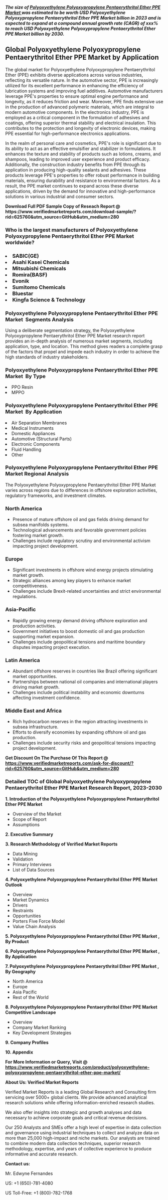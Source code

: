 <p><em><strong>The size of <a href="https://www.verifiedmarketreports.com/download-sample/?rid=625760&utm_source=GitHub&utm_medium=280" target="_blank">Polyoxyethylene Polyoxypropylene Pentaerythritol Ether PPE Market </a> was estimated to be worth USD Polyoxyethylene Polyoxypropylene Pentaerythritol Ether PPE Market billion in 2023 and is expected to expand at a compound annual growth rate (CAGR) of xxx% to reach USD Polyoxyethylene Polyoxypropylene Pentaerythritol Ether PPE Market billion by 2030.</strong></em><br /><h2>Global Polyoxyethylene Polyoxypropylene Pentaerythritol Ether PPE Market by Application</h2><p>The global market for Polyoxyethylene Polyoxypropylene Pentaerythritol Ether (PPE) exhibits diverse applications across various industries, reflecting its versatile nature. In the automotive sector, PPE is increasingly utilized for its excellent performance in enhancing the efficiency of lubrication systems and improving fuel additives. Automotive manufacturers leverage PPE's properties to ensure optimal engine performance and longevity, as it reduces friction and wear. Moreover, PPE finds extensive use in the production of advanced polymeric materials, which are integral to modern automotive components. In the electronics industry, PPE is employed as a critical component in the formulation of adhesives and coatings, offering superior thermal stability and electrical insulation. This contributes to the protection and longevity of electronic devices, making PPE essential for high-performance electronics applications.</p><p>In the realm of personal care and cosmetics, PPE's role is significant due to its ability to act as an effective emulsifier and stabilizer in formulations. It enhances the texture and stability of products such as lotions, creams, and shampoos, leading to improved user experience and product efficacy. Additionally, the construction industry benefits from PPE through its application in producing high-quality sealants and adhesives. These products leverage PPE's properties to offer robust performance in building materials, ensuring durability and resistance to environmental factors. As a result, the PPE market continues to expand across these diverse applications, driven by the demand for innovative and high-performance solutions in various industrial and consumer sectors.</p></p><p id="" class=""><strong>Download Full PDF Sample Copy of Reseach Report @ <a target="">https://www.verifiedmarketreports.com/download-sample/?rid=625760&utm_source=GitHub&utm_medium=280</a></strong></p><h3 id="" class="">Who is the largest manufacturers of&nbsp;Polyoxyethylene Polyoxypropylene Pentaerythritol Ether PPE Market worldwide?</h3><h3 class=""></Li><Li>SABIC(GE)</Li><Li> Asahi Kasei Chemicals</Li><Li> Mitsubishi Chemicals</Li><Li> Romira(BASF)</Li><Li> Evonik</Li><Li> Sumitomo Chemicals</Li><Li> Bluestar</Li><Li> Kingfa Science & Technology</h3><h3 id="" class="">Polyoxyethylene Polyoxypropylene Pentaerythritol Ether PPE Market &nbsp;Segments Analysis</h3><p id="" class="">Using a deliberate segmentation strategy, the Polyoxyethylene Polyoxypropylene Pentaerythritol Ether PPE Market research report provides an in-depth analysis of numerous market segments, including application, type, and location. This method gives readers a complete grasp of the factors that propel and impede each industry in order to achieve the high standards of industry stakeholders.</p><h3 id="" class="">Polyoxyethylene Polyoxypropylene Pentaerythritol Ether PPE Market &nbsp;By Type</h3><p></Li><Li>PPO Resin</Li><Li> MPPO</p><h3 id="" class="">Polyoxyethylene Polyoxypropylene Pentaerythritol Ether PPE Market &nbsp;By Application</h3><p class=""></Li><Li>Air Separation Membranes</Li><Li> Medical Instruments</Li><Li> Domestic Appliances</Li><Li> Automotive (Structural Parts)</Li><Li> Electronic Components</Li><Li> Fluid Handling</Li><Li> Other</p><h3 id="" class="">Polyoxyethylene Polyoxypropylene Pentaerythritol Ether PPE Market Regional Analysis</h3><p id="" class="">The Polyoxyethylene Polyoxypropylene Pentaerythritol Ether PPE Market varies across regions due to differences in offshore exploration activities, regulatory frameworks, and investment climates.</p><h3 id="" class="">North America</h3><ul><li>Presence of mature offshore oil and gas fields driving demand for subsea manifolds systems.</li><li>Technological advancements and favorable government policies fostering market growth.</li><li>Challenges include regulatory scrutiny and environmental activism impacting project development.</li></ul><h3 id="" class="">Europe</h3><ul><li>Significant investments in offshore wind energy projects stimulating market growth.</li><li>Strategic alliances among key players to enhance market competitiveness.</li><li>Challenges include Brexit-related uncertainties and strict environmental regulations.</li></ul><h3 id="" class="">Asia-Pacific</h3><ul><li>Rapidly growing energy demand driving offshore exploration and production activities.</li><li>Government initiatives to boost domestic oil and gas production supporting market expansion.</li><li>Challenges include geopolitical tensions and maritime boundary disputes impacting project execution.</li></ul><h3 id="" class="">Latin America</h3><ul><li>Abundant offshore reserves in countries like Brazil offering significant market opportunities.</li><li>Partnerships between national oil companies and international players driving market growth.</li><li>Challenges include political instability and economic downturns affecting investment confidence.</li></ul><h3 id="" class="">Middle East and Africa</h3><ul><li>Rich hydrocarbon reserves in the region attracting investments in subsea infrastructure.</li><li>Efforts to diversify economies by expanding offshore oil and gas production.</li><li>Challenges include security risks and geopolitical tensions impacting project development.</li></ul><p id="" class=""><strong>Get Discount On The Purchase Of This Report @ <a href="https://www.verifiedmarketreports.com/ask-for-discount/?rid=625760&utm_source=GitHub&utm_medium=280" target="_blank">https://www.verifiedmarketreports.com/ask-for-discount/?rid=625760&utm_source=GitHub&utm_medium=280</a></strong></p><h3 id="" class="">Detailed TOC of Global Polyoxyethylene Polyoxypropylene Pentaerythritol Ether PPE Market Research Report, 2023-2030</h3><p id="" class=""><strong>1. Introduction of the Polyoxyethylene Polyoxypropylene Pentaerythritol Ether PPE Market </strong></p><ul><li>Overview of the Market</li><li>Scope of Report</li><li>Assumptions</li></ul><p id="" class=""><strong>2. Executive Summary</strong></p><p id="" class=""><strong>3. Research Methodology of Verified Market Reports</strong></p><ul><li>Data Mining</li><li>Validation</li><li>Primary Interviews</li><li>List of Data Sources</li></ul><p id="" class=""><strong>4. Polyoxyethylene Polyoxypropylene Pentaerythritol Ether PPE Market Outlook</strong></p><ul><li>Overview</li><li>Market Dynamics</li><li>Drivers</li><li>Restraints</li><li>Opportunities</li><li>Porters Five Force Model</li><li>Value Chain Analysis</li></ul><p id="" class=""><strong>5. Polyoxyethylene Polyoxypropylene Pentaerythritol Ether PPE Market , By Product</strong></p><p id="" class=""><strong>6. Polyoxyethylene Polyoxypropylene Pentaerythritol Ether PPE Market , By Application</strong></p><p id="" class=""><strong>7. Polyoxyethylene Polyoxypropylene Pentaerythritol Ether PPE Market , By Geography</strong></p><ul><li>North America</li><li>Europe</li><li>Asia Pacific</li><li>Rest of the World</li></ul><p id="" class=""><strong>8. Polyoxyethylene Polyoxypropylene Pentaerythritol Ether PPE Market Competitive Landscape</strong></p><ul><li>Overview</li><li>Company Market Ranking</li><li>Key Development Strategies</li></ul><p id="" class=""><strong>9. Company Profiles</strong></p><p id="" class=""><strong>10. Appendix</strong></p><p id="" class=""><strong>For More Information or Query, Visit @ <a href="https://www.verifiedmarketreports.com/product/polyoxyethylene-polyoxypropylene-pentaerythritol-ether-ppe-market/" target="_blank">https://www.verifiedmarketreports.com/product/polyoxyethylene-polyoxypropylene-pentaerythritol-ether-ppe-market/</a></strong></p><p id="" class=""><strong>About Us: Verified Market Reports</strong></p><p id="" class="">Verified Market Reports is a leading Global Research and Consulting firm servicing over 5000+ global clients. We provide advanced analytical research solutions while offering information-enriched research studies.</p><p id="" class="">We also offer insights into strategic and growth analyses and data necessary to achieve corporate goals and critical revenue decisions.</p><p id="" class="">Our 250 Analysts and SMEs offer a high level of expertise in data collection and governance using industrial techniques to collect and analyze data on more than 25,000 high-impact and niche markets. Our analysts are trained to combine modern data collection techniques, superior research methodology, expertise, and years of collective experience to produce informative and accurate research.</p><p id="" class=""><strong>Contact us:</strong></p><p id="" class="">Mr. Edwyne Fernandes</p><p id="" class="">US: +1 (650)-781-4080</p><p id="" class="">US Toll-Free: +1 (800)-782-1768</p>
